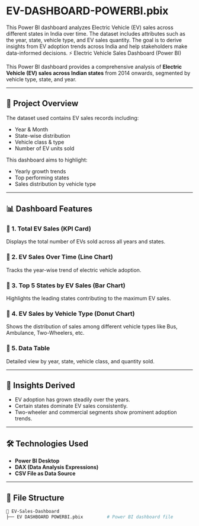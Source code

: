 # EV-DASHBOARD-POWERBI.pbix
This Power BI dashboard analyzes Electric Vehicle (EV) sales across different states in India over time. The dataset includes attributes such as the year, state, vehicle type, and EV sales quantity. The goal is to derive insights from EV adoption trends across India and help stakeholders make data-informed decisions.
⚡ Electric Vehicle Sales Dashboard (Power BI)

This Power BI dashboard provides a comprehensive analysis of **Electric Vehicle (EV) sales across Indian states** from 2014 onwards, segmented by vehicle type, state, and year.

---

## 📁 Project Overview

The dataset used contains EV sales records including:
- Year & Month
- State-wise distribution
- Vehicle class & type
- Number of EV units sold

This dashboard aims to highlight:
- Yearly growth trends
- Top performing states
- Sales distribution by vehicle type

---

## 📊 Dashboard Features

### 🔹 1. Total EV Sales (KPI Card)
Displays the total number of EVs sold across all years and states.

### 🔹 2. EV Sales Over Time (Line Chart)
Tracks the year-wise trend of electric vehicle adoption.

### 🔹 3. Top 5 States by EV Sales (Bar Chart)
Highlights the leading states contributing to the maximum EV sales.

### 🔹 4. EV Sales by Vehicle Type (Donut Chart)
Shows the distribution of sales among different vehicle types like Bus, Ambulance, Two-Wheelers, etc.

### 🔹 5. Data Table
Detailed view by year, state, vehicle class, and quantity sold.

---

## 🧠 Insights Derived

- EV adoption has grown steadily over the years.
- Certain states dominate EV sales consistently.
- Two-wheeler and commercial segments show prominent adoption trends.

---

## 🛠️ Technologies Used

- **Power BI Desktop**
- **DAX (Data Analysis Expressions)**
- **CSV File as Data Source**

---

## 📂 File Structure

```bash
📁 EV-Sales-Dashboard
├── EV DASHBOARD POWERBI.pbix         # Power BI dashboard file
  
